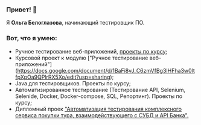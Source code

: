 ### Привет! 👋

Я **Ольга Белоглазова**, начинающий тестировщик ПО.

### Вот, что я умею:
- Ручное тестирование веб-приложений, [проекты по курсу](https://github.com/FecklaSveckla/FecklaSveckla/blob/main/HomeworkIntroductiontoTesting);
- Курсовой проект к модулю ["Ручное тестирование веб-приложений"] (https://docs.google.com/document/d/1BaFi8vJ_C6zmVfBg3IHFha3w0ltfpXpOa9QPlrRX5Xo/edit?usp=sharing);
- Java для тестировщиков. Проекты по курсу;
- Автоматизированное тестирование (Тестирование API, Selenium, Selenide, Docker, Docker-compose, SQL, Репортинг). Проекты по курсу;
- Дипломный проек ["Автоматизация тестирования комплексного сервиса покупки тура, взаимодействующего с СУБД и API Банка".](https://github.com/FecklaSveckla/Diplom/blob/main/README.md)
